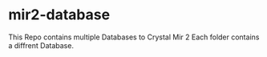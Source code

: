 # mir2-database

This Repo contains multiple Databases to Crystal Mir 2 
Each folder contains a diffrent Database.
